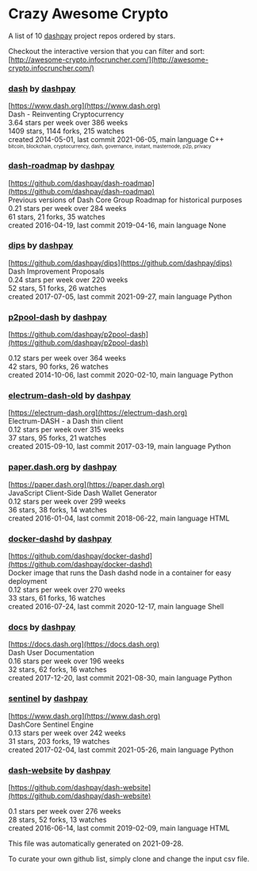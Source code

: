 # Crazy Awesome Crypto
A list of 10 [dashpay](https://github.com/dashpay) project repos ordered by stars.  

Checkout the interactive version that you can filter and sort: 
[http://awesome-crypto.infocruncher.com/](http://awesome-crypto.infocruncher.com/)  


### [dash](https://github.com/dashpay/dash) by [dashpay](https://github.com/dashpay)  
[https://www.dash.org](https://www.dash.org)  
Dash - Reinventing Cryptocurrency  
3.64 stars per week over 386 weeks  
1409 stars, 1144 forks, 215 watches  
created 2014-05-01, last commit 2021-06-05, main language C++  
<sub><sup>bitcoin, blockchain, cryptocurrency, dash, governance, instant, masternode, p2p, privacy</sup></sub>


### [dash-roadmap](https://github.com/dashpay/dash-roadmap) by [dashpay](https://github.com/dashpay)  
[https://github.com/dashpay/dash-roadmap](https://github.com/dashpay/dash-roadmap)  
Previous versions of Dash Core Group Roadmap for historical purposes  
0.21 stars per week over 284 weeks  
61 stars, 21 forks, 35 watches  
created 2016-04-19, last commit 2019-04-16, main language None  


### [dips](https://github.com/dashpay/dips) by [dashpay](https://github.com/dashpay)  
[https://github.com/dashpay/dips](https://github.com/dashpay/dips)  
Dash Improvement Proposals  
0.24 stars per week over 220 weeks  
52 stars, 51 forks, 26 watches  
created 2017-07-05, last commit 2021-09-27, main language Python  


### [p2pool-dash](https://github.com/dashpay/p2pool-dash) by [dashpay](https://github.com/dashpay)  
[https://github.com/dashpay/p2pool-dash](https://github.com/dashpay/p2pool-dash)  
  
0.12 stars per week over 364 weeks  
42 stars, 90 forks, 26 watches  
created 2014-10-06, last commit 2020-02-10, main language Python  


### [electrum-dash-old](https://github.com/dashpay/electrum-dash-old) by [dashpay](https://github.com/dashpay)  
[https://electrum-dash.org](https://electrum-dash.org)  
Electrum-DASH - a Dash thin client  
0.12 stars per week over 315 weeks  
37 stars, 95 forks, 21 watches  
created 2015-09-10, last commit 2017-03-19, main language Python  


### [paper.dash.org](https://github.com/dashpay/paper.dash.org) by [dashpay](https://github.com/dashpay)  
[https://paper.dash.org](https://paper.dash.org)  
JavaScript Client-Side Dash Wallet Generator  
0.12 stars per week over 299 weeks  
36 stars, 38 forks, 14 watches  
created 2016-01-04, last commit 2018-06-22, main language HTML  


### [docker-dashd](https://github.com/dashpay/docker-dashd) by [dashpay](https://github.com/dashpay)  
[https://github.com/dashpay/docker-dashd](https://github.com/dashpay/docker-dashd)  
Docker image that runs the Dash dashd node in a container for easy deployment  
0.12 stars per week over 270 weeks  
33 stars, 61 forks, 16 watches  
created 2016-07-24, last commit 2020-12-17, main language Shell  


### [docs](https://github.com/dashpay/docs) by [dashpay](https://github.com/dashpay)  
[https://docs.dash.org](https://docs.dash.org)  
Dash User Documentation  
0.16 stars per week over 196 weeks  
32 stars, 62 forks, 16 watches  
created 2017-12-20, last commit 2021-08-30, main language Python  


### [sentinel](https://github.com/dashpay/sentinel) by [dashpay](https://github.com/dashpay)  
[https://www.dash.org](https://www.dash.org)  
DashCore Sentinel Engine  
0.13 stars per week over 242 weeks  
31 stars, 203 forks, 19 watches  
created 2017-02-04, last commit 2021-05-26, main language Python  


### [dash-website](https://github.com/dashpay/dash-website) by [dashpay](https://github.com/dashpay)  
[https://github.com/dashpay/dash-website](https://github.com/dashpay/dash-website)  
  
0.1 stars per week over 276 weeks  
28 stars, 52 forks, 13 watches  
created 2016-06-14, last commit 2019-02-09, main language HTML  


This file was automatically generated on 2021-09-28.  

To curate your own github list, simply clone and change the input csv file.  
